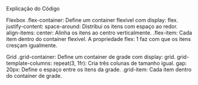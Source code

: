 Explicação do Código

Flexbox
.flex-container: Define um container flexível com display: flex.
justify-content: space-around: Distribui os itens com espaço ao redor.
align-items: center: Alinha os itens ao centro verticalmente.
.flex-item: Cada item dentro do container flexível. A propriedade flex: 1 faz com que os itens cresçam igualmente.

Grid
.grid-container: Define um container de grade com display: grid.
grid-template-columns: repeat(3, 1fr): Cria três colunas de tamanho igual.
gap: 20px: Define o espaço entre os itens da grade.
.grid-item: Cada item dentro do container de grade.
